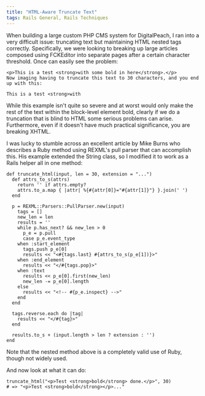 ```yaml
---
title: "HTML-Aware Truncate Text"
tags: Rails General, Rails Techniques
---
```


When building a large custom PHP CMS system for DigitalPeach, I ran into a very difficult issue: truncating text but maintaining HTML nested tags correctly. Specifically, we were looking to breaking up large articles composed using FCKEditor into separate pages after a certain character threshold. Once can easily see the problem:

    <p>This is a test <strong>with some bold in here</strong>.</p>
    Now imaging having to truncate this text to 30 characters, and you end up with this:

    This is a test <strong>with

While this example isn't quite so severe and at worst would only make the rest of the text within the block-level element bold, clearly if we do a truncation that is blind to HTML some serious problems can arise. Furthermore, even if it doesn't have much practical significance, you are breaking XHTML.

I was lucky to stumble across an excellent article by Mike Burns who describes a Ruby method using REXML's pull parser that can accomplish this. His example extended the String class, so I modified it to work as a Rails helper all in one method:

    def truncate_html(input, len = 30, extension = "...")
      def attrs_to_s(attrs)
        return '' if attrs.empty?
        attrs.to_a.map { |attr| %{#{attr[0]}="#{attr[1]}"} }.join(' ')
      end

      p = REXML::Parsers::PullParser.new(input)
        tags = []
        new_len = len
        results = ''
        while p.has_next? && new_len > 0
          p_e = p.pull
          case p_e.event_type
        when :start_element
          tags.push p_e[0]
          results << "<#{tags.last} #{attrs_to_s(p_e[1])}>"
        when :end_element
          results << "</#{tags.pop}>"
        when :text
          results << p_e[0].first(new_len)
          new_len -= p_e[0].length
        else
          results << "<!-- #{p_e.inspect} -->"
        end
      end

      tags.reverse.each do |tag|
        results << "</#{tag}>"
      end

      results.to_s + (input.length > len ? extension : '')
    end

Note that the nested method above is a completely valid use of Ruby, though not widely used.

And now look at what it can do:

    truncate_html("<p>Test <strong>bold</strong> done.</p>", 30)
    # => "<p>Test <strong>bold</strong></p>..."
